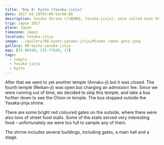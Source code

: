 ```yaml
---
title: 'Day 8: Kyoto (Yasaka-jinja)'
date: 2017-03-29T03:00:54+00:00
description: Yasaka Shrine (八坂神社, Yasaka-jinja), once called Gion Shrine (祇園神社, Gion-jinja), is a Shinto shrine in the Gion District of Kyoto, Japan.
trip: Japan 2017
place: Japan
timezone: Japan
location: Yasaka-jinja
image: ../gallery/08-kyoto-yasaka-jinja/Minami romon gate.jpeg
gallery: 08-kyoto-yasaka-jinja
map: [35.00349, 135.77839, 17]
tags:
  - temple
  - Yasaka-jinja
  - Kyoto
---
```


After that we went to yet another temple (Anraku-ji) but it was closed. The fourth temple (Reikan-ji) was open but charging an admission fee. Since we were running out of time, we decided to skip this temple, and take a bus further down to see the Chion-in temple. The bus stopped outside the Yasaka-jinja shrine.

There are some bright red coloured gates on the outside, where there were also tons of street food stalls. Some of the stalls served very interesting food – unfortunately we were too full to sample any of them.

The shrine includes several buildings, including gates, a main hall and a stage.

